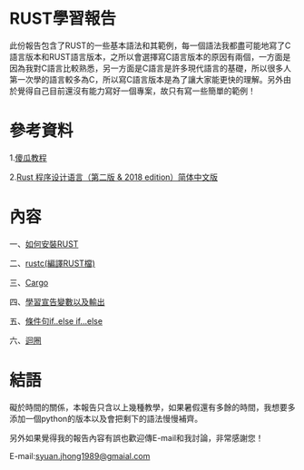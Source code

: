 # RUST學習報告
此份報告包含了RUST的一些基本語法和其範例，每一個語法我都盡可能地寫了C語言版本和RUST語言版本，之所以會選擇寫C語言版本的原因有兩個，一方面是因為我對C語言比較熟悉，另一方面是C語言是許多現代語言的基礎，所以很多人第一次學的語言較多為C，所以寫C語言版本是為了讓大家能更快的理解。另外由於覺得自己目前還沒有能力寫好一個專案，故只有寫一些簡單的範例！

# 參考資料
1.[傻瓜教程](https://www.runoob.com/rust/rust-tutorial.html)

2.[Rust 程序设计语言（第二版 & 2018 edition）简体中文版](https://kaisery.gitbooks.io/trpl-zh-cn/content/)

# 內容
一、[如何安裝RUST](https://github.com/syuan0327/sp108b/tree/master/rust/install)

二、[rustc(編譯RUST檔)](https://github.com/syuan0327/sp108b/tree/master/rust/helloworld)

三、[Cargo](https://github.com/syuan0327/sp108b/tree/master/rust/hi)

四、[學習宣告變數以及輸出](https://github.com/syuan0327/sp108b/tree/master/rust/count)

五、[條件句if..else if...else](https://github.com/syuan0327/sp108b/tree/master/rust/if)

六、[迴圈](https://github.com/syuan0327/sp108b/tree/master/rust/for)

# 結語
礙於時間的關係，本報告只含以上幾種教學，如果暑假還有多餘的時間，我想要多添加一個python的版本以及會把剩下的語法慢慢補齊。

另外如果覺得我的報告內容有誤也歡迎傳E-mail和我討論，非常感謝您！

E-mail:syuan.jhong1989@gmaial.com
